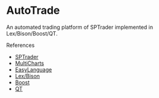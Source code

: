 # AutoTrade
An automated trading platform of SPTrader implemented in Lex/Bison/Boost/QT.

References
- [SPTrader](http://www.sharppoint.com.hk/)
- [MultiCharts](http://www.multicharts.com/)
- [EasyLanguage](http://en.wikipedia.org/wiki/EasyLanguage)
- [Lex/Bison](http://dinosaur.compilertools.net/)
- [Boost](http://www.boost.org/)
- [QT](http://qt-project.org/)
